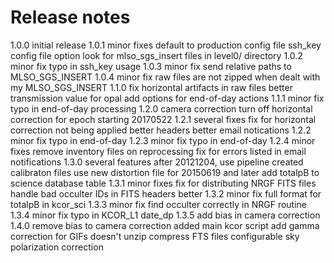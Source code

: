 # Release notes

1.0.0 initial release
1.0.1 minor fixes
  default to production config file
  ssh_key config file option
  look for mlso_sgs_insert files in level0/ directory
1.0.2 minor fix
  typo in ssh_key usage
1.0.3 minor fix
  send relative paths to MLSO_SGS_INSERT
1.0.4 minor fix
  raw files are not zipped when dealt with my MLSO_SGS_INSERT
1.1.0
  fix horizontal artifacts in raw files
  better transmission value for opal
  add options for end-of-day actions
1.1.1 minor fix
  typo in end-of-day processing
1.2.0 camera correction
  turn off horizontal correction for epoch starting 20170522
1.2.1 several fixes
  fix for horizontal correction not being applied
  better headers
  better email notications
1.2.2 minor fix
  typo in end-of-day
1.2.3 minor fix
  typo in end-of-day
1.2.4 minor fixes
  remove inventory files on reprocessing
  fix for errors listed in email notifications
1.3.0 several features
  after 20121204, use pipeline created calibraton files
  use new distortion file for 20150619 and later
  add totalpB to science database table
1.3.1 minor fixes
  fix for distributing NRGF FITS files
  handle bad occulter IDs in FITS headers better
1.3.2 minor fix
  full format for totalpB in kcor_sci
1.3.3 minor fix
  find occulter correctly in NRGF routine
1.3.4 minor fix
  typo in KCOR_L1 date_dp
1.3.5
  add bias in camera correction
1.4.0
  remove bias to camera correction
  added main kcor script
  add gamma correction for GIFs
  doesn't unzip compress FTS files
  configurable sky polarization correction
